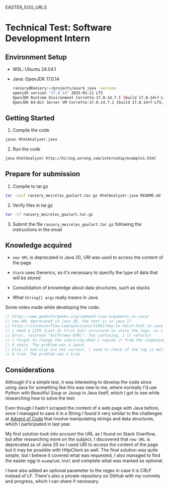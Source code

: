 EASTER_EGG_URLS

# Technical Test: Software Development Intern

## Environment Setup

- WSL: Ubuntu 24.04.1

- Java: OpenJDK 17.0.14

  ```bash
  raniery@Raniery:~/projects/axur$ java -version
  openjdk version "17.0.14" 2025-01-21 LTS
  OpenJDK Runtime Environment Corretto-17.0.14.7.1 (build 17.0.14+7-LTS)
  OpenJDK 64-Bit Server VM Corretto-17.0.14.7.1 (build 17.0.14+7-LTS, mixed mode, sharing)
  ```

## Getting Started

1. Compile the code

  ```bash
  javac HtmlAnalyzer.java
  ```

2. Run the code

  ```bash
  java HtmlAnalyzer http://hiring.axreng.com/internship/example1.html
  ```

## Prepare for submission

1. Compile to tar.gz

  ```bash
  tar -czvf raniery_meireles_goulart.tar.gz HtmlAnalyzer.java README.md
  ```

2. Verify files in tar.gz

  ```bash
  tar -tf raniery_meireles_goulart.tar.gz
  ```

3. Submit the file `raniery_meireles_goulart.tar.gz` following the instructions in the email

## Knowledge acquired

- `new URL` is deprecated in Java 20, URI was used to access the content of the page

- `Stack` uses Generics, so it's necessary to specify the type of data that will be stored

- Consolidation of knowledge about data structures, such as stacks

- What  `String[] args` really means in Java

Some notes made while developing the code:

```java
// https://www.geeksforgeeks.org/command-line-arguments-in-java/
// new URL deprecated in java 20, the test is in java 17
// https://stackoverflow.com/questions/31462/how-to-fetch-html-in-java
// i need a LIFO (Last In First Out) structure to store the tags, so i will use a stack, thanks grokking algorithms
// Error, returned "malformed HTML". Too confusing, i'll refactor
// i forgot to change the substring when i copied it from the isOpening...
// A space. The problem was a space.
// Else if and else are not correct, i need to check if the tag is malformed
// A trim. The problem was a trim.
```

## Considerations

Although it's a simple test, it was interesting to develop the code since using Java for something like this was new to me, where normally I'd use Python with Beautiful Soup or Jsoup in Java itself, which I got to see while researching how to solve the test.

Even though I hadn't scraped the content of a web page with Java before, once I managed to save it in a String I found it very similar to the challenges at [Advent of Code](https://adventofcode.com/) that involve manipulating strings and data structures, which I participated in last year.

My first solution took into account the URL as I found on Stack Overflow, but after researching more on the subject, I discovered that `new URL` is deprecated as of Java 20 so I used URI to access the content of the page but it may be possible with HttpClient as well. The final solution was quite simple, but I believe it covered what was requested, I also managed to find the easter egg in `example6.html` and complete what was marked as optional.

I have also added an optional parameter to the regex in case it is CRLF instead of LF. There's also a private repository on GitHub with my commits and progress, which I can share if necessary.
